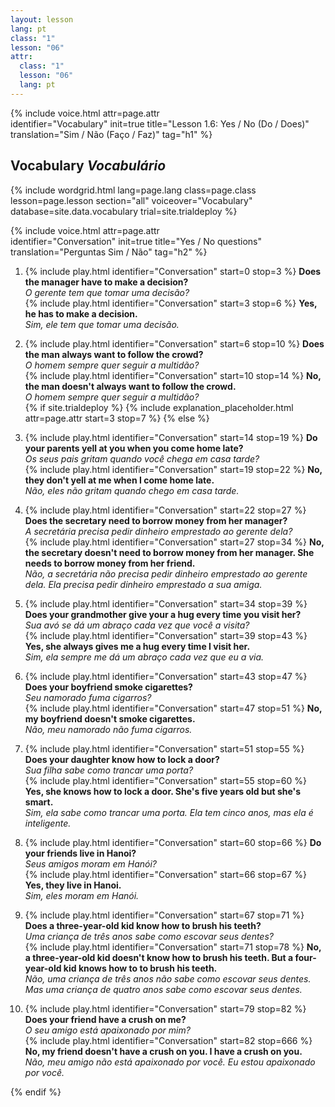 ```yaml
---
layout: lesson
lang: pt
class: "1"
lesson: "06"
attr:
  class: "1"
  lesson: "06"
  lang: pt
---
```


{%  include voice.html attr=page.attr  
	identifier="Vocabulary"  init=true
	title="Lesson 1.6: Yes / No (Do / Does)"        
	translation="Sim / Não (Faço / Faz)"
    tag="h1" %}

## Vocabulary   *Vocabulário*


{% include wordgrid.html lang=page.lang
		class=page.class 
		lesson=page.lesson 
		section="all"
		voiceover="Vocabulary" 
		database=site.data.vocabulary 
		trial=site.trialdeploy %}

{%  include voice.html attr=page.attr  
	identifier="Conversation"  init=true
	title="Yes / No questions"        
	translation="Perguntas Sim / Não"
    tag="h2" %}

1. {% include play.html identifier="Conversation" start=0 stop=3 %} **Does the manager have to make a decision?**    
*O gerente tem que tomar uma decisão?*       
{% include play.html identifier="Conversation" start=3 stop=6 %} **Yes, he has to make a decision.**    
*Sim, ele tem que tomar uma decisão.*   

2. {% include play.html identifier="Conversation" start=6 stop=10 %} **Does the man always want to follow the crowd?**    
*O homem sempre quer seguir a multidão?*     
{% include play.html identifier="Conversation" start=10 stop=14 %} **No, the man doesn't always want to follow the crowd.**    
*O homem sempre quer seguir a multidão?*    
{% if site.trialdeploy %}
	{% include explanation_placeholder.html  attr=page.attr     start=3 stop=7 %}
	{% else %}

3. {% include play.html identifier="Conversation" start=14 stop=19 %} **Do your parents yell at you when you come home late?**   
*Os seus pais gritam quando você chega em casa tarde?*        
{% include play.html identifier="Conversation" start=19 stop=22 %} **No, they don't yell at me when I come home late.**    
*Não, eles não gritam quando chego em casa tarde.*     

4. {% include play.html identifier="Conversation" start=22 stop=27 %} **Does the secretary need to borrow money from her manager?**    
*A secretária precisa pedir dinheiro emprestado ao gerente dela?*    
{% include play.html identifier="Conversation" start=27 stop=34 %} **No, the secretary doesn't need to borrow money from her manager. She needs to borrow money from her friend.**   
*Não, a secretária não precisa pedir dinheiro emprestado ao gerente dela. Ela precisa pedir dinheiro emprestado a sua amiga.*   

5. {% include play.html identifier="Conversation" start=34 stop=39 %} **Does your grandmother give your a hug every time you visit her?**    
*Sua avó se dá um abraço cada vez que você a visita?*    
{% include play.html identifier="Conversation" start=39 stop=43 %} **Yes, she always gives me a hug every time I visit her.**    
*Sim, ela sempre me dá um abraço cada vez que eu a via.*   

6. {% include play.html identifier="Conversation" start=43 stop=47 %} **Does your boyfriend smoke cigarettes?**   
*Seu namorado fuma cigarros?*    
{% include play.html identifier="Conversation" start=47 stop=51 %} **No, my boyfriend doesn't smoke cigarettes.**   
*Não, meu namorado não fuma cigarros.*   

7. {% include play.html identifier="Conversation" start=51 stop=55 %} **Does your daughter know how to lock a door?**    
*Sua filha sabe como trancar uma porta?*    
{% include play.html identifier="Conversation" start=55 stop=60 %} **Yes, she knows how to lock a door. She's five years old but she's smart.**   
*Sim, ela sabe como trancar uma porta. Ela tem cinco anos, mas ela é inteligente.*   

8. {% include play.html identifier="Conversation" start=60 stop=66 %} **Do your friends live in Hanoi?**    
*Seus amigos moram em Hanói?*    
{% include play.html identifier="Conversation" start=66 stop=67 %} **Yes, they live in Hanoi.**   
*Sim, eles moram em Hanói.*   

9. {% include play.html identifier="Conversation" start=67 stop=71 %} **Does a three-year-old kid know how to brush his teeth?**    
*Uma criança de três anos sabe como escovar seus dentes?*    
{% include play.html identifier="Conversation" start=71 stop=78 %} **No, a three-year-old kid doesn't know how to brush his teeth. But a four-year-old kid knows how to to brush his teeth.**   
*Não, uma criança de três anos não sabe como escovar seus dentes. Mas uma criança de quatro anos sabe como escovar seus dentes.*   

10. {% include play.html identifier="Conversation" start=79 stop=82 %} **Does your friend have a crush on me?**   
*O seu amigo está apaixonado por mim?*   
{% include play.html identifier="Conversation" start=82 stop=666 %} **No, my friend doesn't have a crush on you. I have a crush on you.**   
*Não, meu amigo não está apaixonado por você. Eu estou apaixonado por você.*   
 

{% endif %}